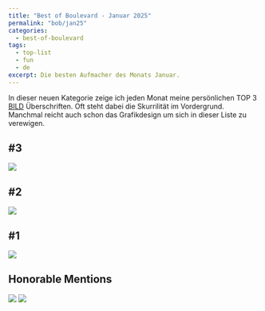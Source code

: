 ```yaml
---
title: "Best of Boulevard - Januar 2025"
permalink: "bob/jan25"
categories:
  - best-of-boulevard
tags:
  - top-list
  - fun
  - de
excerpt: Die besten Aufmacher des Monats Januar.
---
```


In dieser neuen Kategorie zeige ich jeden Monat meine persönlichen TOP 3 [BILD](https://www.bild.de/) Überschriften.
Oft steht dabei die Skurrilität im Vordergrund.
Manchmal reicht auch schon das Grafikdesign um sich in dieser Liste zu verewigen.


## #3
![](https://mjt91-blog-images.s3.eu-north-1.amazonaws.com/bob/2025-01/bauchstraffung.JPEG)

## #2
![](https://mjt91-blog-images.s3.eu-north-1.amazonaws.com/bob/2025-01/pizza-40.PNG)

## #1
![](https://mjt91-blog-images.s3.eu-north-1.amazonaws.com/bob/2025-01/karius3.JPG)


## Honorable Mentions
![](https://mjt91-blog-images.s3.eu-north-1.amazonaws.com/bob/2025-01/dresden1.JPG)
![](https://mjt91-blog-images.s3.eu-north-1.amazonaws.com/bob/2025-01/experte.JPG)

